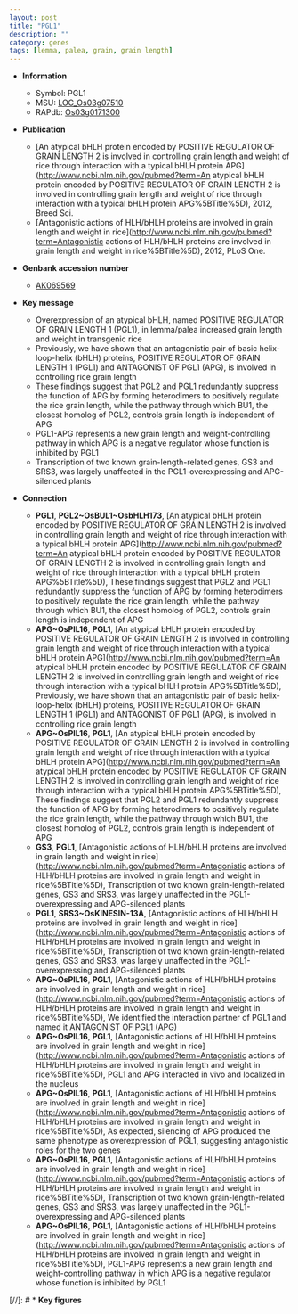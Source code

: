 ```yaml
---
layout: post
title: "PGL1"
description: ""
category: genes
tags: [lemma, palea, grain, grain length]
---
```


* **Information**  
    + Symbol: PGL1  
    + MSU: [LOC_Os03g07510](http://rice.plantbiology.msu.edu/cgi-bin/ORF_infopage.cgi?orf=LOC_Os03g07510)  
    + RAPdb: [Os03g0171300](http://rapdb.dna.affrc.go.jp/viewer/gbrowse_details/irgsp1?name=Os03g0171300)  

* **Publication**  
    + [An atypical bHLH protein encoded by POSITIVE REGULATOR OF GRAIN LENGTH 2 is involved in controlling grain length and weight of rice through interaction with a typical bHLH protein APG](http://www.ncbi.nlm.nih.gov/pubmed?term=An atypical bHLH protein encoded by POSITIVE REGULATOR OF GRAIN LENGTH 2 is involved in controlling grain length and weight of rice through interaction with a typical bHLH protein APG%5BTitle%5D), 2012, Breed Sci.
    + [Antagonistic actions of HLH/bHLH proteins are involved in grain length and weight in rice](http://www.ncbi.nlm.nih.gov/pubmed?term=Antagonistic actions of HLH/bHLH proteins are involved in grain length and weight in rice%5BTitle%5D), 2012, PLoS One.

* **Genbank accession number**  
    + [AK069569](http://www.ncbi.nlm.nih.gov/nuccore/AK069569)

* **Key message**  
    + Overexpression of an atypical bHLH, named POSITIVE REGULATOR OF GRAIN LENGTH 1 (PGL1), in lemma/palea increased grain length and weight in transgenic rice
    + Previously, we have shown that an antagonistic pair of basic helix-loop-helix (bHLH) proteins, POSITIVE REGULATOR OF GRAIN LENGTH 1 (PGL1) and ANTAGONIST OF PGL1 (APG), is involved in controlling rice grain length
    + These findings suggest that PGL2 and PGL1 redundantly suppress the function of APG by forming heterodimers to positively regulate the rice grain length, while the pathway through which BU1, the closest homolog of PGL2, controls grain length is independent of APG
    + PGL1-APG represents a new grain length and weight-controlling pathway in which APG is a negative regulator whose function is inhibited by PGL1
    + Transcription of two known grain-length-related genes, GS3 and SRS3, was largely unaffected in the PGL1-overexpressing and APG-silenced plants

* **Connection**  
    + __PGL1__, __PGL2~OsBUL1~OsbHLH173__, [An atypical bHLH protein encoded by POSITIVE REGULATOR OF GRAIN LENGTH 2 is involved in controlling grain length and weight of rice through interaction with a typical bHLH protein APG](http://www.ncbi.nlm.nih.gov/pubmed?term=An atypical bHLH protein encoded by POSITIVE REGULATOR OF GRAIN LENGTH 2 is involved in controlling grain length and weight of rice through interaction with a typical bHLH protein APG%5BTitle%5D), These findings suggest that PGL2 and PGL1 redundantly suppress the function of APG by forming heterodimers to positively regulate the rice grain length, while the pathway through which BU1, the closest homolog of PGL2, controls grain length is independent of APG
    + __APG~OsPIL16__, __PGL1__, [An atypical bHLH protein encoded by POSITIVE REGULATOR OF GRAIN LENGTH 2 is involved in controlling grain length and weight of rice through interaction with a typical bHLH protein APG](http://www.ncbi.nlm.nih.gov/pubmed?term=An atypical bHLH protein encoded by POSITIVE REGULATOR OF GRAIN LENGTH 2 is involved in controlling grain length and weight of rice through interaction with a typical bHLH protein APG%5BTitle%5D), Previously, we have shown that an antagonistic pair of basic helix-loop-helix (bHLH) proteins, POSITIVE REGULATOR OF GRAIN LENGTH 1 (PGL1) and ANTAGONIST OF PGL1 (APG), is involved in controlling rice grain length
    + __APG~OsPIL16__, __PGL1__, [An atypical bHLH protein encoded by POSITIVE REGULATOR OF GRAIN LENGTH 2 is involved in controlling grain length and weight of rice through interaction with a typical bHLH protein APG](http://www.ncbi.nlm.nih.gov/pubmed?term=An atypical bHLH protein encoded by POSITIVE REGULATOR OF GRAIN LENGTH 2 is involved in controlling grain length and weight of rice through interaction with a typical bHLH protein APG%5BTitle%5D), These findings suggest that PGL2 and PGL1 redundantly suppress the function of APG by forming heterodimers to positively regulate the rice grain length, while the pathway through which BU1, the closest homolog of PGL2, controls grain length is independent of APG
    + __GS3__, __PGL1__, [Antagonistic actions of HLH/bHLH proteins are involved in grain length and weight in rice](http://www.ncbi.nlm.nih.gov/pubmed?term=Antagonistic actions of HLH/bHLH proteins are involved in grain length and weight in rice%5BTitle%5D), Transcription of two known grain-length-related genes, GS3 and SRS3, was largely unaffected in the PGL1-overexpressing and APG-silenced plants
    + __PGL1__, __SRS3~OsKINESIN-13A__, [Antagonistic actions of HLH/bHLH proteins are involved in grain length and weight in rice](http://www.ncbi.nlm.nih.gov/pubmed?term=Antagonistic actions of HLH/bHLH proteins are involved in grain length and weight in rice%5BTitle%5D), Transcription of two known grain-length-related genes, GS3 and SRS3, was largely unaffected in the PGL1-overexpressing and APG-silenced plants
    + __APG~OsPIL16__, __PGL1__, [Antagonistic actions of HLH/bHLH proteins are involved in grain length and weight in rice](http://www.ncbi.nlm.nih.gov/pubmed?term=Antagonistic actions of HLH/bHLH proteins are involved in grain length and weight in rice%5BTitle%5D), We identified the interaction partner of PGL1 and named it ANTAGONIST OF PGL1 (APG)
    + __APG~OsPIL16__, __PGL1__, [Antagonistic actions of HLH/bHLH proteins are involved in grain length and weight in rice](http://www.ncbi.nlm.nih.gov/pubmed?term=Antagonistic actions of HLH/bHLH proteins are involved in grain length and weight in rice%5BTitle%5D), PGL1 and APG interacted in vivo and localized in the nucleus
    + __APG~OsPIL16__, __PGL1__, [Antagonistic actions of HLH/bHLH proteins are involved in grain length and weight in rice](http://www.ncbi.nlm.nih.gov/pubmed?term=Antagonistic actions of HLH/bHLH proteins are involved in grain length and weight in rice%5BTitle%5D), As expected, silencing of APG produced the same phenotype as overexpression of PGL1, suggesting antagonistic roles for the two genes
    + __APG~OsPIL16__, __PGL1__, [Antagonistic actions of HLH/bHLH proteins are involved in grain length and weight in rice](http://www.ncbi.nlm.nih.gov/pubmed?term=Antagonistic actions of HLH/bHLH proteins are involved in grain length and weight in rice%5BTitle%5D), Transcription of two known grain-length-related genes, GS3 and SRS3, was largely unaffected in the PGL1-overexpressing and APG-silenced plants
    + __APG~OsPIL16__, __PGL1__, [Antagonistic actions of HLH/bHLH proteins are involved in grain length and weight in rice](http://www.ncbi.nlm.nih.gov/pubmed?term=Antagonistic actions of HLH/bHLH proteins are involved in grain length and weight in rice%5BTitle%5D), PGL1-APG represents a new grain length and weight-controlling pathway in which APG is a negative regulator whose function is inhibited by PGL1

[//]: # * **Key figures**  


